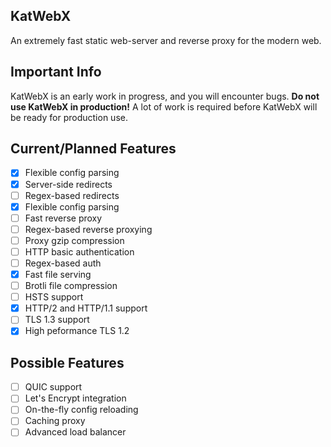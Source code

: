## KatWebX
An extremely fast static web-server and reverse proxy for the modern web.

## Important Info 
KatWebX is an early work in progress, and you will encounter bugs. **Do not use KatWebX in production!** A lot of work is required before KatWebX will be ready for production use.

## Current/Planned Features
- [x] Flexible config parsing
- [x] Server-side redirects
- [ ] Regex-based redirects
- [x] Flexible config parsing
- [ ] Fast reverse proxy
- [ ] Regex-based reverse proxying
- [ ] Proxy gzip compression
- [ ] HTTP basic authentication
- [ ] Regex-based auth
- [x] Fast file serving
- [ ] Brotli file compression
- [ ] HSTS support
- [x] HTTP/2 and HTTP/1.1 support
- [ ] TLS 1.3 support
- [x] High peformance TLS 1.2

## Possible Features
- [ ] QUIC support
- [ ] Let's Encrypt integration
- [ ] On-the-fly config reloading
- [ ] Caching proxy
- [ ] Advanced load balancer
